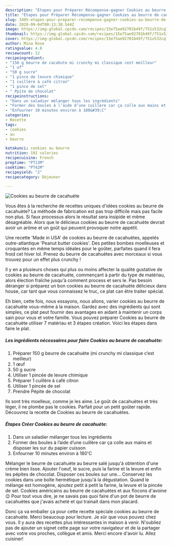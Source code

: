 ```yaml
---
description: "Étapes pour Préparer Récompense-gagner Cookies au beurre de cacahuète"
title: "Étapes pour Préparer Récompense-gagner Cookies au beurre de cacahuète"
slug: 3495-etapes-pour-preparer-recompense-gagner-cookies-au-beurre-de-cacahuete
date: 2020-09-04T00:13:30.544Z
image: https://img-global.cpcdn.com/recipes/15e75ae92701b49f/751x532cq70/cookies-au-beurre-de-cacahuete-photo-principale-de-la-recette.jpg
thumbnail: https://img-global.cpcdn.com/recipes/15e75ae92701b49f/751x532cq70/cookies-au-beurre-de-cacahuete-photo-principale-de-la-recette.jpg
cover: https://img-global.cpcdn.com/recipes/15e75ae92701b49f/751x532cq70/cookies-au-beurre-de-cacahuete-photo-principale-de-la-recette.jpg
author: Mina Rose
ratingvalue: 4.8
reviewcount: 12
recipeingredient:
- "150 g beurre de cacahute mi crunchy mi classique cest meilleur"
- "1 uf"
- "50 g sucre"
- "1 pince de levure chimique"
- "1 cuillère à café citron"
- "1 pince de sel"
- " Ppite de chocolat"
recipeinstructions:
- "Dans un saladier mélanger tous les ingrédients"
- "Former des boules à l’aide d’une cuillère car ça colle aux mains et disposer les sur du papier cuisson"
- "Enfourner 10 minutes environ à 180&#39;C"
categories:
- Recette
tags:
- cookies
- au
- beurre

katakunci: cookies au beurre 
nutrition: 191 calories
recipecuisine: French
preptime: "PT13M"
cooktime: "PT42M"
recipeyield: "2"
recipecategory: Déjeuner

---
```



![Cookies au beurre de cacahuète](https://img-global.cpcdn.com/recipes/15e75ae92701b49f/751x532cq70/cookies-au-beurre-de-cacahuete-photo-principale-de-la-recette.jpg)

Vous êtes à la recherche de recettes uniques d'idées cookies au beurre de cacahuète? La méthode de fabrication est pas trop difficile mais pas facile non plus. Si faux processus alors le résultat sera insipide et même désagréable. Alors que le délicieux cookies au beurre de cacahuète devrait avoir un arôme et un goût qui peuvent provoquer notre appétit.

Une recette &#39;Made in USA&#39; de cookies au beurre de cacahuètes, appelés outre-atlantique &#39;Peanut butter cookies&#39;. Des petites bombes moelleuses et croquantes en même temps idéales pour le goûter, parfaites quand il fera froid cet hiver lol. Prenez du beurre de cacahuètes avec morceaux si vous trouvez pour un effet plus crunchy !

Il y en a plusieurs choses qui plus ou moins affecter la qualité gustative de cookies au beurre de cacahuète, commençant à partir du type de matériau, alors élection fraîche jusqu'à comment process et sers le. Pas besoin déranger si préparez un bon cookies au beurre de cacahuète délicieux dans house, car tant que vous connaissez le truc, ce plat can être traiter spécial.


Eh bien, cette fois, nous essayons, nous allons, varier cookies au beurre de cacahuète vous-même à la maison. Gardez avec des ingrédients qui sont simples, ce plat peut fournir des avantages en aidant à maintenir un corps sain pour vous et votre famille. Vous pouvez préparer Cookies au beurre de cacahuète utiliser 7 matériau et 3 étapes création. Voici les étapes dans faire le plat.

<!--inarticleads1-->

##### Les ingrédients nécessaires pour faire Cookies au beurre de cacahuète:

1. Préparer 150 g beurre de cacahuète (mi crunchy mi classique c’est meilleur)
1.  1 œuf
1.  50 g sucre
1. Utiliser 1 pincée de levure chimique
1. Préparer 1 cuillère à café citron
1. Utiliser 1 pincée de sel
1. Prendre  Pépite de chocolat


Ils sont très moelleux, comme je les aime. Le goût de cacahuètes et très léger, il ne plombe pas le cookies. Parfait pour un petit goûter rapide. Découvrez la recette de Cookies au beurre de cacahuètes. 

<!--inarticleads2-->

##### Étapes Créer Cookies au beurre de cacahuète:

1. Dans un saladier mélanger tous les ingrédients
1. Former des boules à l’aide d’une cuillère car ça colle aux mains et disposer les sur du papier cuisson
1. Enfourner 10 minutes environ à 180&#39;C


Mélanger le beurre de cacahuète au beurre salé jusqu&#39;à obtention d&#39;une crème bien lisse. Ajouter l&#39;oeuf, le sucre, puis la farine et la levure et enfin les pépites de chocolat. Disposer ces boules sur une… Conservez les cookies dans une boîte hermétique jusqu&#39;à la dégustation. Quand le mélange est homogène, ajoutez petit à petit la farine, la levure et la pincée de sel. Cookies américains au beurre de cacahuètes et aux flocons d&#39;avoine 😉 Pour tout vous dire, je ne savais pas quoi faire d&#39;un pot de beurre de cacahuètes que j&#39;avais acheté et qui trainait dans mon placard. 


Donc ça va emballer ça pour cette recette spéciale cookies au beurre de cacahuète. Merci beaucoup pour lecture. Je sûr que vous pouvez chez vous. Il y aura des recettes plus  intéressantes in maison à venir. N'oubliez pas de ajouter un signet cette page sur votre navigateur et de la partager avec votre vos proches, collègue et amis. Merci encore d'avoir lu. Allez cuisiner!
